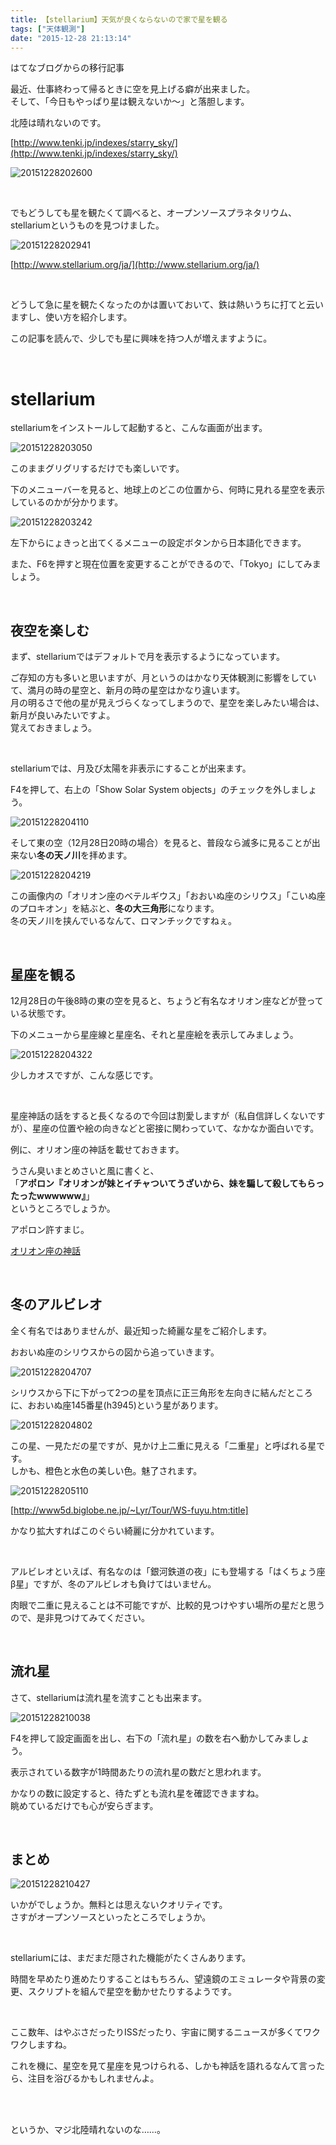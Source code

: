 ```yaml
---
title: 【stellarium】天気が良くならないので家で星を観る
tags: ["天体観測"]
date: "2015-12-28 21:13:14"
---
```


<div class="alert info">
はてなブログからの移行記事
</div>

最近、仕事終わって帰るときに空を見上げる癖が出来ました。  
そして、「今日もやっぱり星は観えないか～」と落胆します。

北陸は晴れないのです。

[http://www.tenki.jp/indexes/starry_sky/](http://www.tenki.jp/indexes/starry_sky/)

![20151228202600](20151228202600.png)

<br>

でもどうしても星を観たくて調べると、オープンソースプラネタリウム、stellariumというものを見つけました。

![20151228202941](20151228202941.png)

[http://www.stellarium.org/ja/](http://www.stellarium.org/ja/)

<br>

どうして急に星を観たくなったのかは置いておいて、鉄は熱いうちに打てと云いますし、使い方を紹介します。

この記事を読んで、少しでも星に興味を持つ人が増えますように。


<br>

# stellarium

stellariumをインストールして起動すると、こんな画面が出ます。

![20151228203050](20151228203050.png)

このままグリグリするだけでも楽しいです。

下のメニューバーを見ると、地球上のどこの位置から、何時に見れる星空を表示しているのかが分かります。

![20151228203242](20151228203242.png)

左下からにょきっと出てくるメニューの設定ボタンから日本語化できます。

また、F6を押すと現在位置を変更することができるので、「Tokyo」にしてみましょう。

<br>

## 夜空を楽しむ

まず、stellariumではデフォルトで月を表示するようになっています。

ご存知の方も多いと思いますが、月というのはかなり天体観測に影響をしていて、満月の時の星空と、新月の時の星空はかなり違います。  
月の明るさで他の星が見えづらくなってしまうので、星空を楽しみたい場合は、新月が良いみたいですよ。  
覚えておきましょう。

<br>

stellariumでは、月及び太陽を非表示にすることが出来ます。

F4を押して、右上の「Show Solar System objects」のチェックを外しましょう。

![20151228204110](20151228204110.png)

そして東の空（12月28日20時の場合）を見ると、普段なら滅多に見ることが出来ない**冬の天ノ川**を拝めます。

![20151228204219](20151228204219.png)

この画像内の「オリオン座のベテルギウス」「おおいぬ座のシリウス」「こいぬ座のプロキオン」を結ぶと、**冬の大三角形**になります。  
冬の天ノ川を挟んでいるなんて、ロマンチックですねぇ。

<br>

## 星座を観る

12月28日の午後8時の東の空を見ると、ちょうど有名なオリオン座などが登っている状態です。

下のメニューから星座線と星座名、それと星座絵を表示してみましょう。

![20151228204322](20151228204322.png)

少しカオスですが、こんな感じです。

<br>

星座神話の話をすると長くなるので今回は割愛しますが（私自信詳しくないですが）、星座の位置や絵の向きなどと密接に関わっていて、なかなか面白いです。

例に、オリオン座の神話を載せておきます。

うさん臭いまとめさいと風に書くと、  
「**アポロン『オリオンが妹とイチャついてうざいから、妹を騙して殺してもらったったwwwwww』**」  
というところでしょうか。

アポロン許すまじ。

[オリオン座の神話](http://www.din.or.jp/~t-sugi/star/4seiza2/51orion.htm)

<br>

## 冬のアルビレオ

全く有名ではありませんが、最近知った綺麗な星をご紹介します。

おおいぬ座のシリウスからの図から追っていきます。

![20151228204707](20151228204707.png)

シリウスから下に下がって2つの星を頂点に正三角形を左向きに結んだところに、おおいぬ座145番星(h3945)という星があります。

![20151228204802](20151228204802.png)

この星、一見ただの星ですが、見かけ上二重に見える「二重星」と呼ばれる星です。  
しかも、橙色と水色の美しい色。魅了されます。

![20151228205110](20151228205110.png)

[http://www5d.biglobe.ne.jp/~Lyr/Tour/WS-fuyu.htm:title]

かなり拡大すればこのぐらい綺麗に分かれています。

<br>

アルビレオといえば、有名なのは「銀河鉄道の夜」にも登場する「はくちょう座β星」ですが、冬のアルビレオも負けてはいません。

肉眼で二重に見えることは不可能ですが、比較的見つけやすい場所の星だと思うので、是非見つけてみてください。

<br>

## 流れ星

さて、stellariumは流れ星を流すことも出来ます。

![20151228210038](20151228210038.png)

F4を押して設定画面を出し、右下の「流れ星」の数を右へ動かしてみましょう。

表示されている数字が1時間あたりの流れ星の数だと思われます。

かなりの数に設定すると、待たずとも流れ星を確認できますね。  
眺めているだけでも心が安らぎます。

<br>

## まとめ

![20151228210427](20151228210427.png)

いかがでしょうか。無料とは思えないクオリティです。  
さすがオープンソースといったところでしょうか。

<br>

stellariumには、まだまだ隠された機能がたくさんあります。

時間を早めたり進めたりすることはもちろん、望遠鏡のエミュレータや背景の変更、スクリプトを組んで星空を動かせたりするようです。

<br>

ここ数年、はやぶさだったりISSだったり、宇宙に関するニュースが多くてワクワクしますね。

これを機に、星空を見て星座を見つけられる、しかも神話を語れるなんて言ったら、注目を浴びるかもしれませんよ。

<br>

<br>

というか、マジ北陸晴れないのな……。

<br>

<br>
